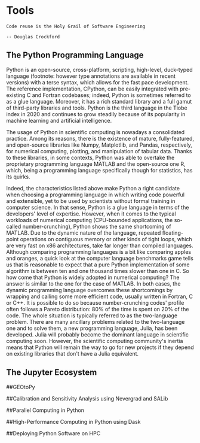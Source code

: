 # Tools

```{epigraph}
Code reuse is the Holy Grail of Software Engineering

-- Douglas Crockford
```

## The Python Programming Language

Python is an open-source, cross-platform, scripting, high-level, duck-typed language (footnote: however type annotations are available in recent versions) with a terse syntax, which allows for the fast pace development. The reference implementation, CPython, can be easily integrated with pre-existing C and Fortran codebases; indeed, Python is sometimes referred to as a glue language. Moreover, it has a rich standard library and a full gamut of third-party libraries and tools. Python is the third language in the Tiobe index in 2020 and continues to grow steadily because of its popularity in machine learning and artificial intelligence. 

The usage of Python in scientific computing is nowadays a consolidated practice. Among its reasons, there is the existence of mature, fully-featured, and open-source libraries like Numpy, Matplotlib, and Pandas, respectively, for numerical computing, plotting, and manipulation of tabular data. Thanks to these libraries, in some contexts,  Python was able to overtake the proprietary programming language MATLAB and the open-source one R, which, being a programming language specifically though for statistics, has its quirks. 

Indeed, the characteristics listed above make Python a right candidate when choosing a programming language in which writing code powerful and extensible, yet to be used by scientists without formal training in computer science. In that sense, Python is a glue language in terms of the developers' level of expertise. However, when it comes to the typical workloads of numerical computing (CPU-bounded applications, the so-called number-crunching), Python shows the same shortcoming of MATLAB. Due to the dynamic nature of the language, repeated floating-point operations on contiguous memory or other kinds of tight loops, which are very fast on x86 architectures, take far longer than compiled languages. Although comparing programming languages is a bit like comparing apples and oranges, a quick look at the computer language benchmarks game tells us that is reasonable to expect that a pure Python implementation of some algorithm is between ten and one thousand times slower than one in C. So how come that Python is widely adopted in numerical computing? The answer is similar to the one for the case of MATLAB. In both cases, the dynamic programming language overcomes these shortcomings by wrapping and calling some more efficient code, usually written in Fortran, C or C++. It is possible to do so because number-crunching codes' profile often follows a Pareto distribution: 80% of the time is spent on 20% of the code. The whole situation is typically referred to as the two-language problem. There are many ancillary problems related to the two-language one and to solve them, a new programming language, Julia, has been developed. Julia will probably become the dominant language in scientific computing soon. However, the scientific computing community's inertia means that Python will remain the way to go for new projects if they depend on existing libraries that don't have a Julia equivalent. 

## The Jupyter Ecosystem

##GEOtoPy

##Calibration and Sensitivity Analysis using Nevergrad and SALib

##Parallel Computing in Python

##High-Performance Computing in Python using Dask

##Deploying Python Software on HPC

